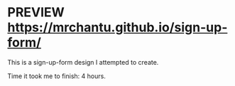# PREVIEW https://mrchantu.github.io/sign-up-form/
This is a sign-up-form design I attempted to create.

Time it took me to finish: 4 hours.
